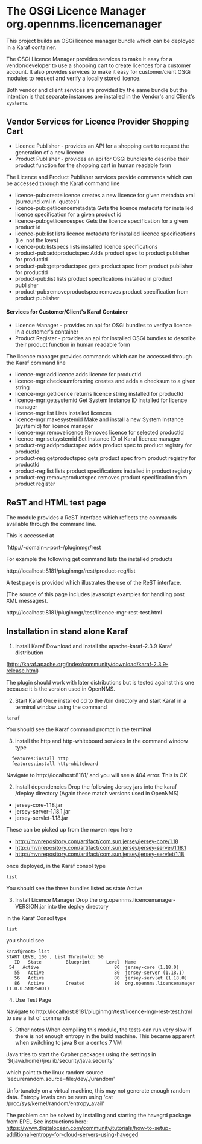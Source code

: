 # The OSGi Licence Manager  org.opennms.licencemanager

This project builds an OSGi licence manager bundle which can be deployed in a Karaf container.

The OSGi Licence Manager provides services to make it easy for a vendor/developer to use a shopping cart
 to create licences for a customer account. It also provides services to make it easy for
 customer/cient OSGi modules to request and verify a locally stored licence.
 
 Both vendor and client services are provided by the same bundle but the intention is that separate instances
 are installed in the Vendor's and Client's systems.

## Vendor Services for Licence Provider Shopping Cart
* Licence Publisher - provides an API for a shopping cart to request the generation of a new licence
* Product Publisher - provides an api for OSGi bundles to describe their product
function for the shopping cart in human readable form

The Licence and Product Publisher services provide commands which can be accessed through the Karaf command line
- licence-pub:createlicence         creates a new licence for given metadata xml (surround xml in 'quotes')
- licence-pub:getlicencemetadata    Gets the licence metadata for installed licence specification for a given product id
- licence-pub:getlicencespec        Gets the licence specification for a given product id
- licence-pub:list                  lists licence metadata for installed licence specifications (i.e. not the keys)
- licence-pub:listspecs             lists installed licence specifications
- product-pub:addproductspec        Adds product spec to product publisher for productId
- product-pub:getproductspec        gets product spec from product publisher for productId
- product-pub:list                  lists product specifications installed in product publisher
- product-pub:removeproductspec     removes product specification from product publisher

#### Services for Customer/Client's Karaf Container
* Licence Manager - provides an api for OSGi bundles to verify a licence in a customer's container
* Product Register - provides an api for installed OSGi bundles to describe their product
function in human readable form

The licence manager provides commands which can be accessed through the Karaf command line
- licence-mgr:addlicence            adds licence for productId
- licence-mgr:checksumforstring     creates and adds a checksum to a given string
- licence-mgr:getlicence            returns licence string installed for productId
- licence-mgr:getsystemid           Get System Instance ID installed for licence manager
- licence-mgr:list                  Lists installed licences
- licence-mgr:makesystemid          Make and install a new System Instance (systemId) for licence manager
- licence-mgr:removelicence         Removes licence for selected productId
- licence-mgr:setsystemid           Set Instance ID of Karaf licence manager
- product-reg:addproductspec        adds product spec to product registry for productId
- product-reg:getproductspec        gets product spec from  product registry for productId
- product-reg:list                  lists product specifications installed in product registry
- product-reg:removeproductspec     removes product specification from product register

## ReST and HTML test page
The module provides a ReST interface which reflects the commands available through the command line.

This is accessed at

'http://-domain-:-port-/pluginmgr/rest

For example the following get command lists the installed products

http://localhost:8181/pluginmgr/rest/product-reg/list

A test page is provided which illustrates the use of the ReST interface.

(The source of this page includes javascript examples for handling post XML messages).

http://localhost:8181/pluginmgr/test/licence-mgr-rest-test.html

## Installation in stand alone Karaf

1. Install Karaf
Download and install the apache-karaf-2.3.9 Karaf distribution

(http://karaf.apache.org/index/community/download/karaf-2.3.9-release.html)

The plugin should work with later distributions but is tested against this one because it is the version used in OpenNMS.

2. Start Karaf
Once installed cd to the /bin directory and start Karaf in a terminal window using the command

```
karaf
```

You should see the Karaf command prompt in the terminal

3. install the http and http-whiteboard services
In the command window type

```
  features:install http
  features:install http-whiteboard
```
  
Navigate to http://localhost:8181/ and you will see a 404 error. This is OK



2. Install dependencies
Drop the following Jersey jars into the karaf /deploy directory (Again these match versions used in OpenNMS)
* jersey-core-1.18.jar
* jersey-server-1.18.1.jar
* jersey-servlet-1.18.jar

These can be picked up from the maven repo here 
* http://mvnrepository.com/artifact/com.sun.jersey/jersey-core/1.18
* http://mvnrepository.com/artifact/com.sun.jersey/jersey-server/1.18.1
* http://mvnrepository.com/artifact/com.sun.jersey/jersey-servlet/1.18

once deployed, in the Karaf consol type
```
list
```
You should see the three bundles listed as state Active

3. Install Licence Manager
Drop the org.opennms.licencemanager-VERSION.jar into the deploy directory

in the Karaf Consol type
```
list
```
you should see
```
karaf@root> list
START LEVEL 100 , List Threshold: 50
   ID   State         Blueprint      Level  Name
 54   Active                            80  jersey-core (1.18.0)
   55   Active                          80  jersey-server (1.18.1)
   56   Active                          80  jersey-servlet (1.18.0)
   86   Active        Created           80  org.opennms.licencemanager (1.0.0.SNAPSHOT)

```

4. Use Test Page

Navigate to http://localhost:8181/pluginmgr/test/licence-mgr-rest-test.html
to see a list of commands

5. Other notes 
When compiling this module, the tests can run very slow if there is not enough entropy in the build machine. 
This became apparent when switching to java 8 on a centos 7 VM

Java tries to start the Cypher packages using the settings in 
'${java.home}/jre/lib/security/java.security' 

which point to the linux random source
'securerandom.source=file:/dev/./urandom'

Unfortunately on a virtual machine, this may not generate enough random data. 
Entropy levels can be seen using 
'cat /proc/sys/kernel/random/entropy_avail' 

The problem can be solved by installing and starting the havegrd package from EPEL
See instructions here: https://www.digitalocean.com/community/tutorials/how-to-setup-additional-entropy-for-cloud-servers-using-haveged


